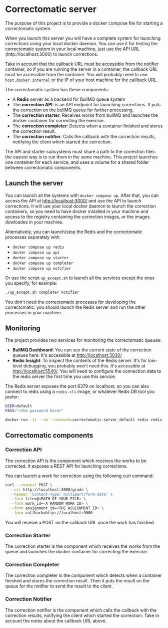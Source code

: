 # Correctomatic server

The purpose of this project is to provide a docker compose file for starting a correctomatic system.

When you launch this server you will have a complete system for launching corrections using your local docker daemon. You can use it for testing the correctomatic system in your local machine, just use the API URL (http://localhost:3000) to launch corrections.

Take in account that the callback URL must be accessible from the notifier container, so if you are running the server in a container, the callback URL must be accessible from the container. You will probably need to use `host.docker.internal` or the IP of your host machine for the callback URL.

The correctomatic system has these components:
- A **Redis** server as a backend for BullMQ queue system
- The **correction API**: is an API endpoint for launching corrections. It puts the correction on the bullMQ queue for further processing.
- The **correction starter**: Receives works from bullMQ and launches the docker container for correcting the exercise.
- The **correction completer**: Detects when a container finished and stores the correction result.
- The **correction notifier**: Calls the callback with the correction results, notifying the client which started the correction.

The API and starter subsystems must share a path to the correction files: the easiest way is to run them in the same machine. This project launches one container for each service, and uses a volume for a shared folder between correctomatic components.

## Launch the server

You can launch all the systems with `docker compose up`. After that, you can access the API at [http://localhost:3000/](http://localhost:3000/) and use the API to launch corrections.
It will use your local docker daemon to launch the correction containers, so you need to have docker installed in your machine and access to the registry
containing the correction images, or the images dowloades in your machine.

Alternatively, you can launch/stop the Redis and the correctomatic processes separately with:
- `docker compose up redis`
- `docker compose up api`
- `docker compose up starter`
- `docker compose up completer`
- `docker compose up notifier`

Or use the script `up_except.sh` to launch all the services except the ones you specify, for example:
```sh
./up_except.sh completer notifier
```

You don't need the correctomatic processes for developing the correctomatic: you should launch the Redis server and run the other processes in your machine.

## Monitoring

The project provides two services for monitoring the correctomatic queues:
- **BullMQ Dashboard**: You can see the current state of the correction queues here. It's accessible at [http://localhost:3030/](http://localhost:3030/)
- **Redis Insight**: To inspect the contents of the Redis server. It's for low-level debugging, you probably won't need this. It's accessible at [http://localhost:5540/](http://localhost:5540/). You will need to configure the connection data to the redis server the first time you use this service.

The Redis server exposes the port 6379 on localhost, so you can also connect to redis using a `redis-cli` image, or whatever Redis DB tool you prefer:
```sh
USER=default
PASS="<the password here>"

docker run -it --rm --network=correctomatic-server_default redis redis-cli -u redis://$USER:$PASS@redis -p 6379
```

## Correctomatic components


### Correction API

The correction API is the component which receives the works to be corrected. It exposes a REST API for launching corrections.

You can launch a work for correction using the following curl command:

```bash
curl --request POST \
  --url http://localhost:3000/grade \
  --header 'Content-Type: multipart/form-data' \
  --form file=@<PATH OF YOUR FILE> \
  --form work_id=<A RANDOM WORK ID> \
  --form assignment_id=<THE ASSIGNMENT ID> \
  --form callback=http://localhost:9000
```
You will receive a POST on the callback URL once the work has finished


### Correction Starter

The correction starter is the component which receives the works from the queue and launches the docker container for correcting the exercise.

### Correction Completer

The correction completer is the component which detects when a container finished and stores the correction result. Then it puts the result on the queue for the notifier to send the result to the client.

### Correction Notifier

The correction notifier is the component which calls the callback with the correction results, notifying the client which started the correction. Take in account the notes about the callback URL above.










